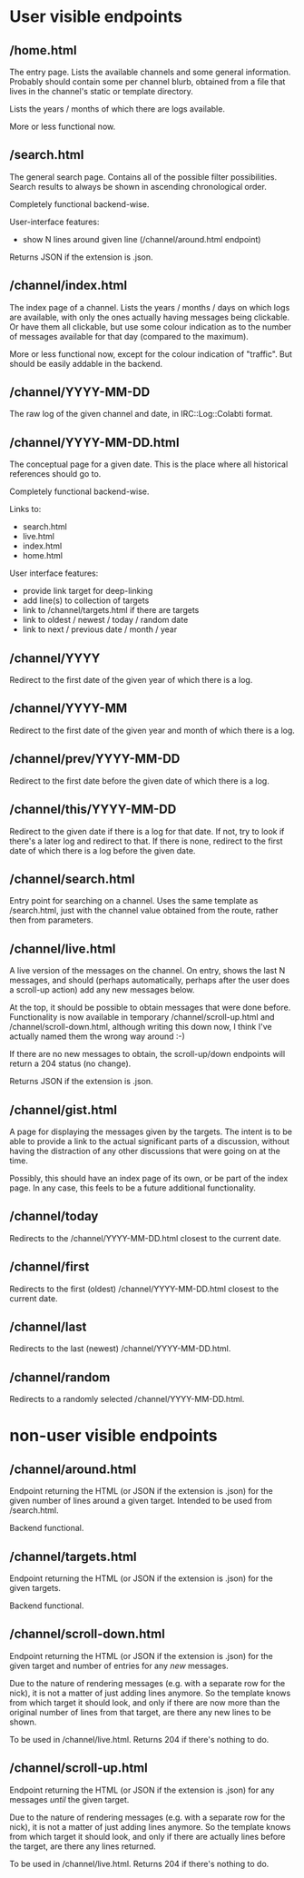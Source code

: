 # User visible endpoints

## /home.html

The entry page.  Lists the available channels and some general information.
Probably should contain some per channel blurb, obtained from a file that
lives in the channel's static or template directory.

Lists the years / months of which there are logs available.

More or less functional now.

## /search.html

The general search page.  Contains all of the possible filter possibilities.
Search results to always be shown in ascending chronological order.

Completely functional backend-wise.

User-interface features:
- show N lines around given line (/channel/around.html endpoint)

Returns JSON if the extension is .json.

## /channel/index.html

The index page of a channel.  Lists the years / months / days on which logs
are available, with only the ones actually having messages being clickable.
Or have them all clickable, but use some colour indication as to the number
of messages available for that day (compared to the maximum).

More or less functional now, except for the colour indication of "traffic".
But should be easily addable in the backend.

## /channel/YYYY-MM-DD

The raw log of the given channel and date, in IRC::Log::Colabti format.

## /channel/YYYY-MM-DD.html

The conceptual page for a given date.  This is the place where all historical
references should go to.

Completely functional backend-wise.

Links to:
- search.html
- live.html
- index.html
- home.html

User interface features:
- provide link target for deep-linking
- add line(s) to collection of targets
- link to /channel/targets.html if there are targets
- link to oldest / newest / today / random date
- link to next / previous date / month / year

## /channel/YYYY

Redirect to the first date of the given year of which there is a log.

## /channel/YYYY-MM

Redirect to the first date of the given year and month of which there is a log.

## /channel/prev/YYYY-MM-DD

Redirect to the first date before the given date of which there is a log.

## /channel/this/YYYY-MM-DD

Redirect to the given date if there is a log for that date.  If not, try to
look if there's a later log and redirect to that.  If there is none, redirect
to the first date of which there is a log before the given date.

## /channel/search.html

Entry point for searching on a channel.  Uses the same template as /search.html,
just with the channel value obtained from the route, rather then from
parameters.

## /channel/live.html

A live version of the messages on the channel.  On entry, shows the last N
messages, and should (perhaps automatically, perhaps after the user does a
scroll-up action) add any new messages below.

At the top, it should be possible to obtain messages that were done before.
Functionality is now available in temporary /channel/scroll-up.html and
/channel/scroll-down.html, although writing this down now, I think I've
actually named them the wrong way around :-)

If there are no new messages to obtain, the scroll-up/down endpoints will
return a 204 status (no change).

Returns JSON if the extension is .json.

## /channel/gist.html

A page for displaying the messages given by the targets.  The intent is to
be able to provide a link to the actual significant parts of a discussion,
without having the distraction of any other discussions that were going on
at the time.

Possibly, this should have an index page of its own, or be part of the
index page.  In any case, this feels to be a future additional functionality.

## /channel/today

Redirects to the /channel/YYYY-MM-DD.html closest to the current date.

## /channel/first

Redirects to the first (oldest) /channel/YYYY-MM-DD.html closest to the
current date.

## /channel/last

Redirects to the last (newest) /channel/YYYY-MM-DD.html.

## /channel/random

Redirects to a randomly selected /channel/YYYY-MM-DD.html.

# non-user visible endpoints

## /channel/around.html

Endpoint returning the HTML (or JSON if the extension is .json) for the given
number of lines around a given target.  Intended to be used from /search.html.

Backend functional.

## /channel/targets.html

Endpoint returning the HTML (or JSON if the extension is .json) for the given
targets.

Backend functional.

## /channel/scroll-down.html

Endpoint returning the HTML (or JSON if the extension is .json) for the given
target and number of entries for any *new* messages.

Due to the nature of rendering messages (e.g. with a separate row for the nick),
it is not a matter of just adding lines anymore.  So the template knows from
which target it should look, and only if there are now more than the original
number of lines from that target, are there any new lines to be shown.

To be used in /channel/live.html.  Returns 204 if there's nothing to do.

## /channel/scroll-up.html

Endpoint returning the HTML (or JSON if the extension is .json) for any messages
*until* the given target.

Due to the nature of rendering messages (e.g. with a separate row for the nick),
it is not a matter of just adding lines anymore.  So the template knows from
which target it should look, and only if there are actually lines before the
target, are there any lines returned.

To be used in /channel/live.html.  Returns 204 if there's nothing to do.
